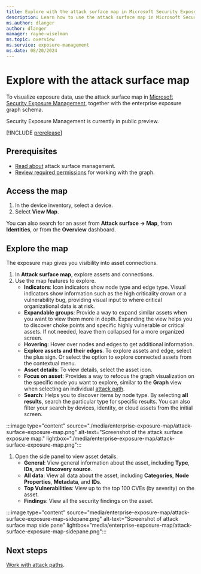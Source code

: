 ```yaml
---
title: Explore with the attack surface map in Microsoft Security Exposure Management
description: Learn how to use the attack surface map in Microsoft Security Exposure Management.
ms.author: dlanger
author: dlanger
manager: rayne-wiselman
ms.topic: overview
ms.service: exposure-management
ms.date: 08/20/2024
---
```


# Explore with the attack surface map

To visualize exposure data, use the attack surface map in [Microsoft Security Exposure Management](microsoft-security-exposure-management.md), together with the enterprise exposure graph schema.

Security Exposure Management is currently in public preview.

[!INCLUDE [prerelease](../includes//prerelease.md)]

## Prerequisites

- [Read about](cross-workload-attack-surfaces.md) attack surface management.
- [Review required permissions](prerequisites.md#permissions) for working with the graph.

## Access the map

1. In the device inventory, select a device.
1. Select **View Map**.

You can also search for an asset from **Attack surface -> Map**, from **Identities**, or from the **Overview** dashboard.

## Explore the map

The exposure map gives you visibility into asset connections.

1. In **Attack surface map**, explore assets and connections.
1. Use the map features to explore.
    - **Indicators**: Icon indicators show node type and edge type. Visual indicators show information such as the high criticality crown or a vulnerability bug, providing visual input to where critical organizational data is at risk.
    - **Expandable groups**: Provide a way to expand similar assets when you want to view them more in depth. Expanding the view helps you to discover choke points and specific highly vulnerable or critical assets. If not needed, leave them collapsed for a more organized screen.
    - **Hovering**: Hover over nodes and edges to get additional information.
    - **Explore assets and their edges**. To explore assets and edge, select the plus sign. Or select the option to explore connected assets from the contextual menu.
    - **Asset details**: To view details, select the asset icon.
    - **Focus on asset**: Provides a way to refocus the graph visualization on the specific node you want to explore, similar to the **Graph** view when selecting an individual [attack path](review-attack-paths.md).
    - **Search**: Helps you to discover items by node type. By selecting **all results**, search the particular type for specific results. You can also filter your search by devices, identity, or cloud assets from the initial screen.

 :::image type="content" source="./media/enterprise-exposure-map/attack-surface-exposure-map.png" alt-text="Screenshot of the attack surface exposure map." lightbox="./media/enterprise-exposure-map/attack-surface-exposure-map.png":::

1. Open the side panel to view asset details.
   - **General**: View general information about the asset, including **Type**, **IDs**, and **Discovery source**.
   - **All data**: View all data about the asset, including **Categories**, **Node Properties**, **Metadata**, and **IDs**.
   - **Top Vulnerabilities**: View up to the top 100 CVEs (by severity) on the asset.
   - **Findings**: View all the security findings on the asset.

:::image type="content" source="media/enterprise-exposure-map/attack-surface-exposure-map-sidepane.png" alt-text="Screenshot of attack surface map side pane" lightbox="media/enterprise-exposure-map/attack-surface-exposure-map-sidepane.png":::

## Next steps

[Work with attack paths](work-attack-paths-overview.md).
